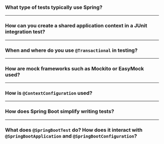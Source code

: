 
### What type of tests typically use Spring?

----------

### How can you create a shared application context in a JUnit integration test?

----------

### When and where do you use `@Transactional` in testing?

----------

### How are mock frameworks such as Mockito or EasyMock used?

----------

### How is `@ContextConfiguration` used?

----------

### How does Spring Boot simplify writing tests?

----------

### What does `@SpringBootTest` do? How does it interact with `@SpringBootApplication` and `@SpringBootConfiguration`?
